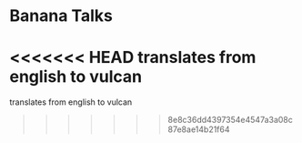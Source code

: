# Banana Talks
<<<<<<< HEAD
 translates from english to vulcan
=======
 translates from english to vulcan
>>>>>>> 8e8c36dd4397354e4547a3a08c87e8ae14b21f64
